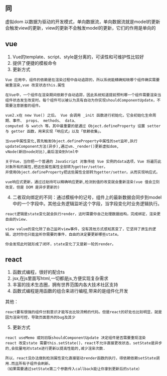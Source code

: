 
## 同
虚拟dom
以数据为驱动的开发模式，单向数据流，单向数据流就是model的更新会触发view的更新，view的更新不会触发model的更新，它们的作用是单向的

## vue
1. Vue的template、script、style是分离的，可读性和可维护性比较好
2. 提供了便捷的模板命令
3. 更新方式
```
Vue 应用中，组件的依赖是在渲染过程中自动追踪的，所以系统能精确知晓哪个组件确实需要被重渲染,vue 改变状态this.属性

在Vue中，一个组件在渲染期间依赖于自动追踪，因此系统知道提前预判哪一个组件需要渲染当组件状态发生改变时。每个组件可以被认为具有自动为你实现shouldComponentUpdate，不需要注意嵌套的组件。

vue2.x在 new Vue() 之后。 Vue 会调用 _init 函数进行初始化，它会初始化生命周期、事件、 props、 methods、 data、 
computed 与 watch 等。其中最重要的是通过 Object.defineProperty 设置 setter 与 getter 函数，用来实现「响应式」以及「依赖收集」。

当vue中属性变化,首先触发Object.defineProperty中属性的set监听,执行updateComponent方法(异步),通过vm._render()更新虚拟dom,
vNode(新旧node对比),最后渲染到html中

关于Vue，当你把一个普通的 JavaScript 对象传给 Vue 实例的data选项，Vue 将遍历此对象所有的属性,把这些属性属性全部转为getter/setter。
并使用Object.defineProperty把这些属性全部转为getter/setter。从而实现响应式。

vue响应式更新，通过过劫持可以精确响应更新,检测到值的改变就会重新渲染(vue 值会立刻改变，但是 DOM 是异步更新的)
```
4. 二者双向绑定的不同：通过模板中的记号，组件上的最新数据会同步到model中的一个字段中。其他业务逻辑监听这个字段，当字段变化时业务逻辑执行。
```
react逻辑是state变化就会执行render，这时需要你自己处理数据结构，完成绑定，渲染更自由的view.

view value的变化除了自己监听view事件，没有其他方式感知其变了，它坚持了原生的逻辑，这时你也只能监听你需要的事件，自由的决定要更新哪些state。

你会发现此时就形成了闭环，state变化了又是新一轮的render。
```

## react
1. 函数式编程，很好的配合ts
2. jsx,在js里面写html,一切都是js,方便实现复杂需求
3. 丰富的技术生态圈，拥有世界范围内各大技术社区支持
4. 函数式编程是用函数的组合来进行编程,带来的是组件化开发

其他：
```
react要有很强的组件分割意识才能写出比较流畅的代码。但是react的好处也比较明显，就是因为渲染可控，导致页面意外的bug及其少
```

5. 更新方式
```
react useMemo 或则旧版shouldComponentUpdate 决定组件是否需要重现渲染
react 改变state 需要this.setState()，react不允许直接更改状态，setState是异步的,会批量地对state进行更新以提高性能的,减少渲染次数.

所以，react没办法做到检测属性变化直接驱动render函数的执行，得依赖依赖setState调用.而且所有子组件会刷新。
（如果需要通过setState第二个参数传入callback能让你拿到更新后的state）
```
